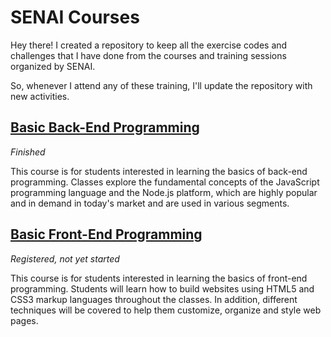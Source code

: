 # SENAI Courses

Hey there! I created a repository to keep all the exercise codes and challenges that I have done from the courses and training sessions organized by SENAI. 

So, whenever I attend any of these training, I'll update the repository with new activities.

## [Basic Back-End Programming](https://cursos.sesisenai.org.br/detalhes/programacao-basica-em-back-end/34150/79937)
*Finished*

This course is for students interested in learning the basics of back-end programming. Classes explore the fundamental concepts of the JavaScript programming language and the Node.js platform, which are highly popular and in demand in today's market and are used in various segments.

## [Basic Front-End Programming](https://cursos.sesisenai.org.br/detalhes/programacao-basica-em-front-end/34030/79936)
*Registered, not yet started*

This course is for students interested in learning the basics of front-end programming. Students will learn how to build websites using HTML5 and CSS3 markup languages throughout the classes. In addition, different techniques will be covered to help them customize, organize and style web pages.
